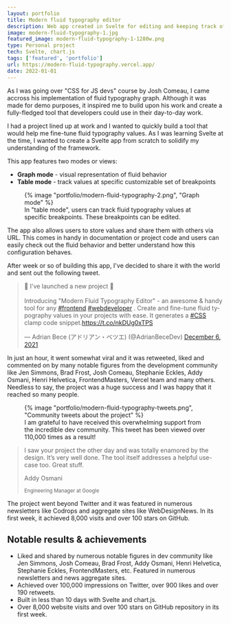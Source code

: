 ```yaml
---
layout: portfolio
title: Modern fluid typography editor
description: Web app created in Svelte for editing and keeping track of fluid typography values in web development projects. It took the Internet by storm on the launch day - it was acknowledged and shared by many notable figures in the web development community. It reached over 8,000 visitors and over 100 stars on GitHub in the first week since launch.
image: modern-fluid-typography-1.jpg
featured_image: modern-fluid-typography-1-1280w.png
type: Personal project
tech: Svelte, chart.js
tags: ['featured', 'portfolio']
url: https://modern-fluid-typography.vercel.app/
date: 2022-01-01
---
```


As I was going over "CSS for JS devs" course by Josh Comeau, I came accross his implementation of fluid typography graph. Although it was made for demo purposes, it inspired me to build upon his work and create a fully-fledged tool that developers could use in their day-to-day work.

I had a project lined up at work and I wanted to quickly build a tool that would help me fine-tune fluid typography values. As I was learning Svelte at the time, I wanted to create a Svelte app from scratch to solidify my understanding of the framework.

This app features two modes or views:
* **Graph mode** - visual representation of fluid behavior
* **Table mode** - track values at specific customizable set of breakpoints

<figure>
{% image "portfolio/modern-fluid-typography-2.png", "Graph mode" %}
<figcaption>
In "table mode", users can track fluid typography values at specific breakpoints. These breakpoints can be edited.
</figcaption>
</figure>

The app also allows users to store values and share them with others via URL. This comes in handy in documentation or project code and users can easily check out the fluid behavior and better understand how this configuration behaves.

After week or so of building this app, I've decided to share it with the world and sent out the following tweet.

<blockquote class="twitter-tweet" data-lang="en" data-dnt="true"><p lang="en" dir="ltr">🎉 I&#39;ve launched a new project 🎉<br><br>Introducing &quot;Modern Fluid Typography Editor&quot; - an awesome &amp; handy tool for any <a href="https://twitter.com/hashtag/frontend?src=hash&amp;ref_src=twsrc%5Etfw">#frontend</a> <a href="https://twitter.com/hashtag/webdeveloper?src=hash&amp;ref_src=twsrc%5Etfw">#webdeveloper</a> . Create and fine-tune fluid typography values in your projects with ease. It generates a <a href="https://twitter.com/hashtag/CSS?src=hash&amp;ref_src=twsrc%5Etfw">#CSS</a> clamp code snippet.<a href="https://t.co/nkDUg0xTPS">https://t.co/nkDUg0xTPS</a></p>&mdash; Adrian Bece (アドリアン・ベツエ) (@AdrianBeceDev) <a href="https://twitter.com/AdrianBeceDev/status/1467828651379113988?ref_src=twsrc%5Etfw">December 6, 2021</a></blockquote>

In just an hour, it went somewhat viral and it was retweeted, liked and commented on by many notable figures from the development community like Jen Simmons, Brad Frost, Josh Comeau, Stephanie Eckles, Addy Osmani, Henri Helvetica, FrontendMasters, Vercel team and many others. Needless to say, the project was a huge success and I was happy that it reached so many people.

<figure>
{% image "portfolio/modern-fluid-typography-tweets.png", "Community tweets about the project" %}
<figcaption>
I am grateful to have received this overwhelming support from the incredible dev community. This tweet has been viewed over 110,000 times as a result!
</figcaption>
</figure>

<blockquote>
I saw your project the other day and was totally enamored by the design. It’s very well done. The tool itself addresses a helpful use-case too. Great stuff. 

<div>
<p>Addy Osmani</p>
<small>Engineering Manager at Google</small>
</div>
</blockquote>

The project went beyond Twitter and it was featured in numerous newsletters like Codrops and aggregate sites like WebDesignNews. In its first week, it achieved 8,000 visits and over 100 stars on GitHub.

<aside>
<h2>Notable results &amp; achievements</h2>
<ul>
<li>Liked and shared by numerous notable figures in dev community like Jen Simmons, Josh Comeau, Brad Frost, Addy Osmani, Henri Helvetica, Stephanie Eckles, FrontendMasters, etc. Featured in numerous newsletters and news aggregate sites.</li>
<li>Achieved over 100,000 impressions on Twitter, over 900 likes and over 190 retweets.</li>
<li>Built in less than 10 days with Svelte and chart.js.</li>
<li>Over 8,000 website visits and over 100 stars on GitHub repository in its first week.</li>
</ul>
</aside>